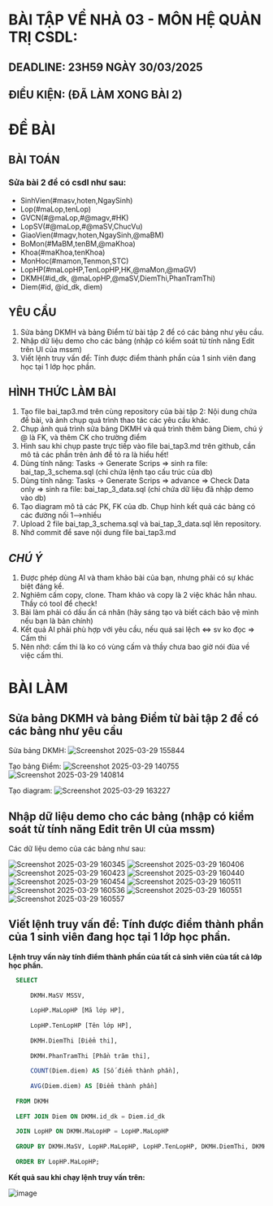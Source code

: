 # BÀI TẬP VỀ NHÀ 03 - MÔN HỆ QUẢN TRỊ CSDL:
## DEADLINE: 23H59 NGÀY 30/03/2025
## ĐIỀU KIỆN: (ĐÃ LÀM XONG BÀI 2)
# ĐỀ BÀI
## BÀI TOÁN
### Sửa bài 2 để có csdl như sau:
  + SinhVien(#masv,hoten,NgaySinh)
  + Lop(#maLop,tenLop)
  + GVCN(#@maLop,#@magv,#HK)
  + LopSV(#@maLop,#@maSV,ChucVu)
  + GiaoVien(#magv,hoten,NgaySinh,@maBM)
  + BoMon(#MaBM,tenBM,@maKhoa)
  + Khoa(#maKhoa,tenKhoa)
  + MonHoc(#mamon,Tenmon,STC)
  + LopHP(#maLopHP,TenLopHP,HK,@maMon,@maGV)
  + DKMH(#id_dk, @maLopHP,@maSV,DiemThi,PhanTramThi)
  + Diem(#id, @id_dk, diem)

## YÊU CẦU
1. Sửa bảng DKMH và bảng Điểm từ bài tập 2 để có các bảng như yêu cầu.
2. Nhập dữ liệu demo cho các bảng (nhập có kiểm soát từ tính năng Edit trên UI của mssm)
3. Viết lệnh truy vấn để: Tính được điểm thành phần của 1 sinh viên đang học tại 1 lớp học phần.

## HÌNH THỨC LÀM BÀI
1. Tạo file bai_tap3.md trên cùng repository của bài tập 2:
   Nội dung chứa đề bài, và ảnh chụp quá trình thao tác các yêu cầu khác.
2. Chụp ảnh quá trình sửa bảng DKMH và quá trình thêm bảng Diem, chú ý @ là FK, và thêm CK cho trường điểm
3. Hình sau khi chụp paste trực tiếp vào file bai_tap3.md trên github, cần mô tả các phần trên ảnh để tỏ ra là hiểu hết!
4. Dùng tính năng: Tasks -> Generate Scrips => sinh ra file: bai_tap_3_schema.sql  (chỉ chứa lệnh tạo cấu trúc của db)
5. Dùng tính năng: Tasks -> Generate Scrips => advance => Check Data only => sinh ra file: bai_tap_3_data.sql  (chỉ chứa dữ liệu đã nhập demo vào db)
6. Tạo diagram mô tả các PK, FK của db. Chụp hình kết quả các bảng có các đường nối 1-->nhiều
7. Upload 2 file  bai_tap_3_schema.sql và bai_tap_3_data.sql lên repository.
8. Nhớ commit để save nội dung file bai_tap3.md

## *CHÚ Ý*
1. Được phép dùng AI và tham khảo bài của bạn, nhưng phải có sự khác biệt đáng kể.
2. Nghiêm cấm copy, clone. Tham khảo và copy là 2 việc khác hẳn nhau. Thầy có tool để check!
3. Bài làm phải có dấu ấn cá nhân (hãy sáng tạo và biết cách bảo vệ mình nếu bạn là bản chính)
4. Kết quả AI phải phù hợp với yêu cầu, nếu quá sai lệch <=> sv ko đọc => Cấm thi
5. Nên nhớ: cấm thi là ko có vùng cấm và thầy chưa bao giờ nói đùa về việc cấm thi.

# BÀI LÀM
## Sửa bảng DKMH và bảng Điểm từ bài tập 2 để có các bảng như yêu cầu
Sửa bảng DKMH:
![Screenshot 2025-03-29 155844](https://github.com/user-attachments/assets/ad2fa57e-6cdb-4d68-b388-23ec1869c750)

Tạo bảng Điểm:
![Screenshot 2025-03-29 140755](https://github.com/user-attachments/assets/ce7c69ad-8e88-400f-8eef-d2233f040955)
![Screenshot 2025-03-29 140814](https://github.com/user-attachments/assets/0ce04196-b040-416d-ae8c-4912b8702b9d)

Tạo diagram:
![Screenshot 2025-03-29 163227](https://github.com/user-attachments/assets/76ff2696-81e6-4cb6-9573-92e3a06f7716)


## Nhập dữ liệu demo cho các bảng (nhập có kiểm soát từ tính năng Edit trên UI của mssm)
Các dữ liệu demo của các bảng như sau:

![Screenshot 2025-03-29 160345](https://github.com/user-attachments/assets/9d22c6e0-4317-4916-8bcc-d097f0f794ef)
![Screenshot 2025-03-29 160406](https://github.com/user-attachments/assets/91528af9-00e1-4415-9f2a-3cc4906bc170)
![Screenshot 2025-03-29 160423](https://github.com/user-attachments/assets/53b5e536-3054-42ed-83ef-e754aedd7f44)
![Screenshot 2025-03-29 160440](https://github.com/user-attachments/assets/cf9446ec-bb96-4568-8d3a-c6d3df0a9021)
![Screenshot 2025-03-29 160454](https://github.com/user-attachments/assets/618ebe87-f9bd-42e9-89ef-bca9a101f4c3)
![Screenshot 2025-03-29 160511](https://github.com/user-attachments/assets/498d3c7a-5c29-44d8-901e-8f1cb39e3f93)
![Screenshot 2025-03-29 160536](https://github.com/user-attachments/assets/0c0c4bcd-74c4-4c69-a69e-846b0ff97e37)
![Screenshot 2025-03-29 160551](https://github.com/user-attachments/assets/cad23548-48a3-4539-99b6-16acc99023bb)
![Screenshot 2025-03-29 160557](https://github.com/user-attachments/assets/6811084c-5c2b-408c-8156-f3ae063925c5)

## Viết lệnh truy vấn để: Tính được điểm thành phần của 1 sinh viên đang học tại 1 lớp học phần.
**Lệnh truy vấn này tính điểm thành phần của tất cả sinh viên của tất cả lớp học phần.**
```sql
  SELECT 
  
      DKMH.MaSV MSSV, 
      
      LopHP.MaLopHP [Mã lớp HP], 
      
      LopHP.TenLopHP [Tên lớp HP], 
      
      DKMH.DiemThi [Điểm thi], 
      
      DKMH.PhanTramThi [Phần trăm thi], 
      
  	  COUNT(Diem.diem) AS [Số điểm thành phần],
   
      AVG(Diem.diem) AS [Điểm thành phần]
      
  FROM DKMH
  
  LEFT JOIN Diem ON DKMH.id_dk = Diem.id_dk
  
  JOIN LopHP ON DKMH.MaLopHP = LopHP.MaLopHP
  
  GROUP BY DKMH.MaSV, LopHP.MaLopHP, LopHP.TenLopHP, DKMH.DiemThi, DKMH.PhanTramThi
  
  ORDER BY LopHP.MaLopHP;
```
**Kết quả sau khi chạy lệnh truy vấn trên:**

![image](https://github.com/user-attachments/assets/bc2c2a60-81e5-4373-9970-7e43a9f7da05)
